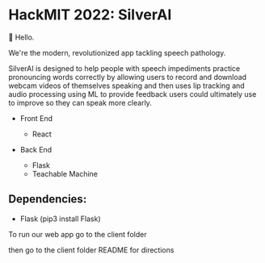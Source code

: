 # HackMIT 2022: SilverAI

&#128075; Hello.

We're the modern, revolutionized app tackling speech pathology.

SilverAI is designed to help people with speech impediments practice pronouncing words correctly by allowing users to record and download webcam videos of themselves speaking and then uses lip tracking and audio processing using ML to provide feedback users could ultimately use to improve so they can speak more clearly.

- Front End

  - React

- Back End
  - Flask
  - Teachable Machine

## Dependencies:

- Flask (pip3 install Flask)

To run our web app go to the client folder

then go to the client folder README for directions
